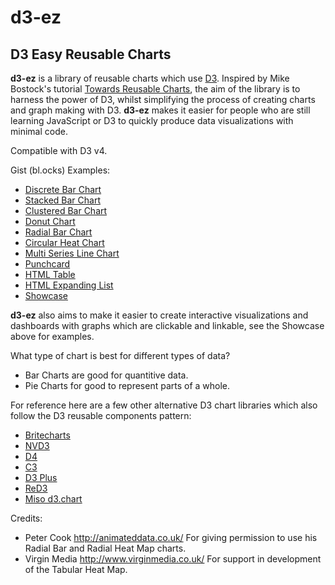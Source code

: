 # d3-ez 
## D3 Easy Reusable Charts

**d3-ez** is a library of reusable charts which use [D3](http://www.d3js.org/). Inspired by Mike Bostock's tutorial [Towards Reusable Charts](http://bost.ocks.org/mike/chart/), the aim of the library is to harness the power of D3, whilst simplifying the process of creating charts and graph making with D3. **d3-ez** makes it easier for people who are still learning JavaScript or D3 to quickly produce data visualizations with minimal code.

Compatible with D3 v4.

Gist (bl.ocks) Examples:
* [Discrete Bar Chart](http://bl.ocks.org/jamesleesaunders/8ba1fb5657d6bc7286be)
* [Stacked Bar Chart](http://bl.ocks.org/jamesleesaunders/ac5b6134ad7144e8327d)
* [Clustered Bar Chart](http://bl.ocks.org/jamesleesaunders/0d4cf768065e8e7e9bfb)
* [Donut Chart](http://bl.ocks.org/jamesleesaunders/8a1b06f3a93f748bb902)
* [Radial Bar Chart](http://bl.ocks.org/jamesleesaunders/36ccc5e130948c098209)
* [Circular Heat Chart](http://bl.ocks.org/jamesleesaunders/0cbfa9ab9bdce220113f)
* [Multi Series Line Chart](http://bl.ocks.org/jamesleesaunders/0f25b04b9b9080b67714)
* [Punchcard](http://bl.ocks.org/jamesleesaunders/0215cd9bc81e32fb0c9f)
* [HTML Table](http://bl.ocks.org/jamesleesaunders/cc4439445d228fc06358)
* [HTML Expanding List](http://bl.ocks.org/jamesleesaunders/9f73d0878f3ab9d8c958)
* [Showcase](http://bl.ocks.org/jamesleesaunders/1b42123c808ecea748be)

**d3-ez** also aims to make it easier to create interactive visualizations and dashboards with graphs which are clickable and linkable, see the Showcase above for examples.

What type of chart is best for different types of data?
* Bar Charts are good for quantitive data.
* Pie Charts for good to represent parts of a whole.

For reference here are a few other alternative D3 chart libraries which also follow the D3 reusable components pattern:
* [Britecharts](http://eventbrite.github.io/britecharts/)
* [NVD3](http://nvd3.org)
* [D4](http://visible.io/index.html)
* [C3](http://c3js.org)
* [D3 Plus](http://d3plus.org)
* [ReD3](https://github.com/bugzin/reD3)
* [Miso d3.chart](http://misoproject.com/d3-chart/)

Credits:
* Peter Cook http://animateddata.co.uk/ For giving permission to use his Radial Bar and Radial Heat Map charts.
* Virgin Media http://www.virginmedia.co.uk/ For support in development of the Tabular Heat Map.
